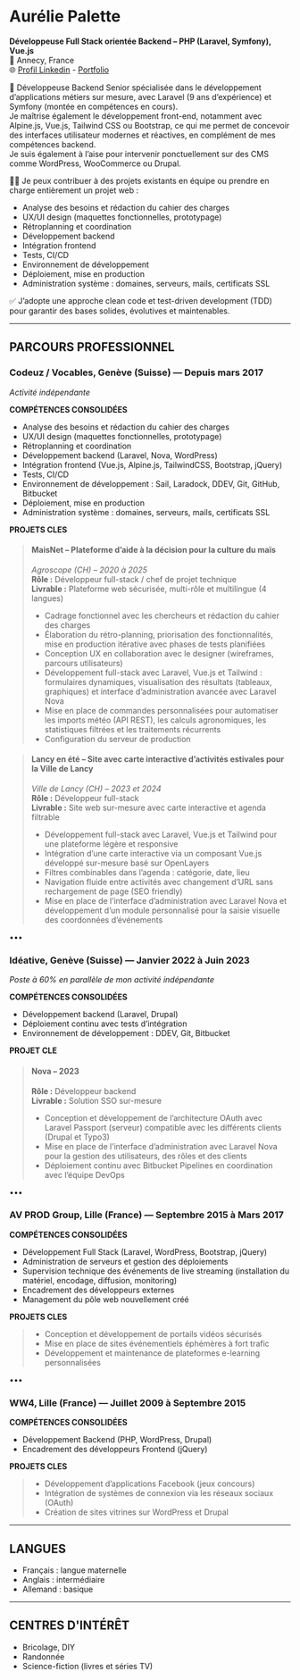 # Aurélie Palette

**Développeuse Full Stack orientée Backend – PHP (Laravel, Symfony), Vue.js**  
📍 Annecy, France  
🌐 [Profil Linkedin](https://www.linkedin.com/in/aureliepalette/) - [Portfolio](https://codeuz.com/portfolio)

🎯 Développeuse Backend Senior spécialisée dans le développement d’applications métiers sur mesure, avec Laravel (9 ans d’expérience) et Symfony (montée en compétences en cours).  
Je maîtrise également le développement front-end, notamment avec Alpine.js, Vue.js, Tailwind CSS ou Bootstrap, ce qui me permet de concevoir des interfaces utilisateur modernes et réactives, en complément de mes compétences backend.  
Je suis également à l’aise pour intervenir ponctuellement sur des CMS comme WordPress, WooCommerce ou Drupal.

👩‍💻 Je peux contribuer à des projets existants en équipe ou prendre en charge entièrement un projet web :  
- Analyse des besoins et rédaction du cahier des charges  
- UX/UI design (maquettes fonctionnelles, prototypage)  
- Rétroplanning et coordination  
- Développement backend  
- Intégration frontend  
- Tests, CI/CD  
- Environnement de développement  
- Déploiement, mise en production  
- Administration système : domaines, serveurs, mails, certificats SSL  

✅ J’adopte une approche clean code et test-driven development (TDD) pour garantir des bases solides, évolutives et maintenables.

---

## PARCOURS PROFESSIONNEL

### Codeuz / Vocables, Genève (Suisse) — Depuis mars 2017  
_Activité indépendante_

**COMPÉTENCES CONSOLIDÉES**  
- Analyse des besoins et rédaction du cahier des charges  
- UX/UI design (maquettes fonctionnelles, prototypage)  
- Rétroplanning et coordination  
- Développement backend (Laravel, Nova, WordPress)  
- Intégration frontend (Vue.js, Alpine.js, TailwindCSS, Bootstrap, jQuery)  
- Tests, CI/CD  
- Environnement de développement : Sail, Laradock, DDEV, Git, GitHub, Bitbucket  
- Déploiement, mise en production  
- Administration système : domaines, serveurs, mails, certificats SSL  

**PROJETS CLES**  

> #### MaisNet – Plateforme d’aide à la décision pour la culture du maïs  
> *Agroscope (CH) – 2020 à 2025*  
> **Rôle :** Développeur full-stack / chef de projet technique  
> **Livrable :** Plateforme web sécurisée, multi-rôle et multilingue (4 langues)  
> - Cadrage fonctionnel avec les chercheurs et rédaction du cahier des charges  
> - Élaboration du rétro-planning, priorisation des fonctionnalités, mise en production itérative avec phases de tests planifiées  
> - Conception UX en collaboration avec le designer (wireframes, parcours utilisateurs)  
> - Développement full-stack avec Laravel, Vue.js et Tailwind : formulaires dynamiques, visualisation des résultats (tableaux, graphiques) et interface d’administration avancée avec Laravel Nova  
> - Mise en place de commandes personnalisées pour automatiser les imports météo (API REST), les calculs agronomiques, les statistiques filtrées et les traitements récurrents  
> - Configuration du serveur de production

> #### Lancy en été – Site avec carte interactive d’activités estivales pour la Ville de Lancy  
> *Ville de Lancy (CH) – 2023 et 2024*  
> **Rôle :** Développeur full-stack  
> **Livrable :** Site web sur-mesure avec carte interactive et agenda filtrable  
> - Développement full-stack avec Laravel, Vue.js et Tailwind pour une plateforme légère et responsive  
> - Intégration d’une carte interactive via un composant Vue.js développé sur-mesure basé sur OpenLayers  
> - Filtres combinables dans l’agenda : catégorie, date, lieu  
> - Navigation fluide entre activités avec changement d’URL sans rechargement de page (SEO friendly)  
> - Mise en place de l’interface d’administration avec Laravel Nova et développement d’un module personnalisé pour la saisie visuelle des coordonnées d’événements

•••   

### Idéative, Genève (Suisse) — Janvier 2022 à Juin 2023  
_Poste à 60% en parallèle de mon activité indépendante_

**COMPÉTENCES CONSOLIDÉES**  
- Développement backend (Laravel, Drupal)  
- Déploiement continu avec tests d’intégration  
- Environnement de développement : DDEV, Git, Bitbucket  

**PROJET CLE** 

> #### Nova – 2023  
> **Rôle :** Développeur backend  
> **Livrable :** Solution SSO sur-mesure  
> - Conception et développement de l’architecture OAuth avec Laravel Passport (serveur) compatible avec les différents clients (Drupal et Typo3)  
> - Mise en place de l’interface d’administration avec Laravel Nova pour la gestion des utilisateurs, des rôles et des clients  
> - Déploiement continu avec Bitbucket Pipelines en coordination avec l’équipe DevOps

•••   

### AV PROD Group, Lille (France) — Septembre 2015 à Mars 2017

**COMPÉTENCES CONSOLIDÉES**  
- Développement Full Stack (Laravel, WordPress, Bootstrap, jQuery)  
- Administration de serveurs et gestion des déploiements  
- Supervision technique des événements de live streaming (installation du matériel, encodage, diffusion, monitoring)  
- Encadrement des développeurs externes  
- Management du pôle web nouvellement créé  

**PROJETS CLES** 
> - Conception et développement de portails vidéos sécurisés  
> - Mise en place de sites événementiels éphémères à fort trafic  
> - Développement et maintenance de plateformes e-learning personnalisées

•••   

### WW4, Lille (France) — Juillet 2009 à Septembre 2015

**COMPÉTENCES CONSOLIDÉES**  
- Développement Backend (PHP, WordPress, Drupal)  
- Encadrement des développeurs Frontend (jQuery)  

**PROJETS CLES** 
> - Développement d’applications Facebook (jeux concours)  
> - Intégration de systèmes de connexion via les réseaux sociaux (OAuth)  
> - Création de sites vitrines sur WordPress et Drupal

---

## LANGUES  
- Français : langue maternelle  
- Anglais : intermédiaire  
- Allemand : basique  

---

## CENTRES D'INTÉRÊT  
- Bricolage, DIY  
- Randonnée  
- Science-fiction (livres et séries TV)
